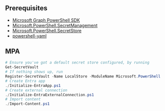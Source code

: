 #

## Prerequisites

- [Microsoft Graph PowerShell SDK](https://learn.microsoft.com/powershell/microsoftgraph/installation?view=graph-powershell-1.0)
- [Microsoft.PowerShell.SecretManagement](https://learn.microsoft.com/en-us/powershell/module/microsoft.powershell.secretmanagement/?view=ps-modules)
- [Microsoft.PowerShell.SecretStore](https://learn.microsoft.com/powershell/module/microsoft.powershell.secretstore/?view=ps-modules)
- [powershell-yaml](https://www.powershellgallery.com/packages/powershell-yaml/0.4.7)

## MPA

```powershell
# Ensure you've got a default secret store configured, by running
Get-SecretVault
# If nothing shows up, run
Register-SecretVault -Name LocalStore -ModuleName Microsoft.PowerShell.SecretStore -DefaultVault
# Create Entra app
./Initialize-EntraApp.ps1
# Create external connection
./Initialize-EntraExternalConnection.ps1
# Import content
./Import-Content.ps1
```
